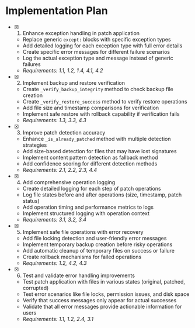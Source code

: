 # Implementation Plan

- [x] 1. Enhance exception handling in patch application


  - Replace generic `except:` blocks with specific exception types
  - Add detailed logging for each exception type with full error details
  - Create specific error messages for different failure scenarios
  - Log the actual exception type and message instead of generic failures
  - _Requirements: 1.1, 1.2, 1.4, 4.1, 4.2_

- [x] 2. Implement backup and restore verification


  - Create `_verify_backup_integrity` method to check backup file creation
  - Create `_verify_restore_success` method to verify restore operations
  - Add file size and timestamp comparisons for verification
  - Implement safe restore with rollback capability if verification fails
  - _Requirements: 1.3, 3.3, 4.3_

- [x] 3. Improve patch detection accuracy


  - Enhance `_is_already_patched` method with multiple detection strategies
  - Add size-based detection for files that may have lost signatures
  - Implement content pattern detection as fallback method
  - Add confidence scoring for different detection methods
  - _Requirements: 2.1, 2.2, 2.3, 4.4_

- [x] 4. Add comprehensive operation logging


  - Create detailed logging for each step of patch operations
  - Log file states before and after operations (size, timestamp, patch status)
  - Add operation timing and performance metrics to logs
  - Implement structured logging with operation context
  - _Requirements: 3.1, 3.2, 3.4_

- [x] 5. Implement safe file operations with error recovery

  - Add file locking detection and user-friendly error messages
  - Implement temporary backup creation before risky operations
  - Add automatic cleanup of temporary files on success or failure
  - Create rollback mechanisms for failed operations
  - _Requirements: 1.2, 4.2, 4.3_

- [x] 6. Test and validate error handling improvements



  - Test patch application with files in various states (original, patched, corrupted)
  - Test error scenarios like file locks, permission issues, and disk space
  - Verify that success messages only appear for actual successes
  - Validate that all error messages provide actionable information for users
  - _Requirements: 1.1, 1.2, 2.4, 3.1_